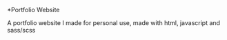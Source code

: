 *Portfolio Website

A portfolio website I made for personal use,
made with html, javascript and sass/scss